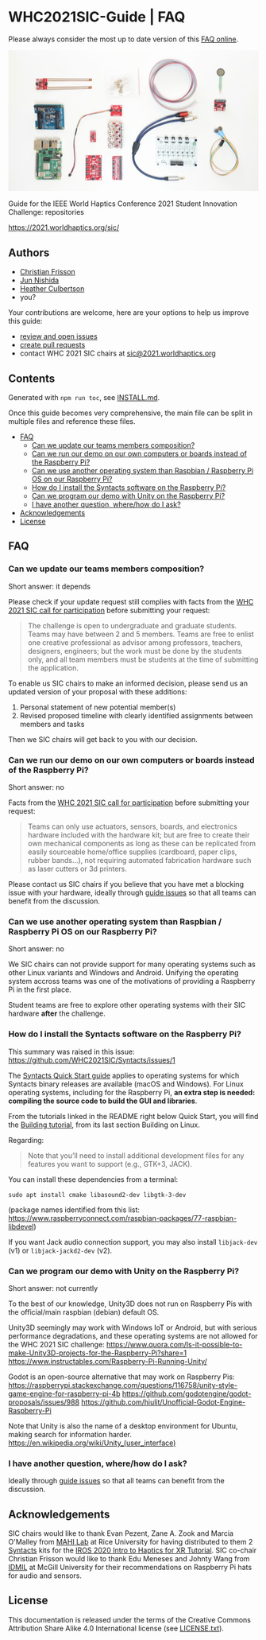 # WHC2021SIC-Guide | FAQ

Please always consider the most up to date version of this [FAQ online](https://github.com/WHC2021SIC/WHC2021SIC-Guide/blob/main/FAQ.md).

![rpi4](images/teaser.jpeg)

Guide for the IEEE World Haptics Conference 2021 Student Innovation Challenge: repositories

https://2021.worldhaptics.org/sic/

## Authors

- [Christian Frisson](https://frisson.re)
- [Jun Nishida](http://junnishida.net)
- [Heather Culbertson](https://sites.usc.edu/culbertson/)
- you?

Your contributions are welcome, here are your options to help us improve this guide:
- [review and open issues](https://github.com/WHC2021SIC/WHC2021SIC-Guide/issues)
- [create pull requests](https://github.com/WHC2021SIC/WHC2021SIC-Guide/pulls)
- contact WHC 2021 SIC chairs at [sic@2021.worldhaptics.org](mailto:sic@2021.worldhaptics.org)
## Contents

Generated with `npm run toc`, see [INSTALL.md](INSTALL.md).

Once this guide becomes very comprehensive, the main file can be split in multiple files and reference these files.

<!-- table of contents generated by running from repository root: npm run toc -->

<!-- toc -->

- [FAQ](#faq)
  * [Can we update our teams members composition?](#can-we-update-our-teams-members-composition)
  * [Can we run our demo on our own computers or boards instead of the Raspberry Pi?](#can-we-run-our-demo-on-our-own-computers-or-boards-instead-of-the-raspberry-pi)
  * [Can we use another operating system than Raspbian / Raspberry Pi OS on our Raspberry Pi?](#can-we-use-another-operating-system-than-raspbian--raspberry-pi-os-on-our-raspberry-pi)
  * [How do I install the Syntacts software on the Raspberry Pi?](#how-do-i-install-the-syntacts-software-on-the-raspberry-pi)
  * [Can we program our demo with Unity on the Raspberry Pi?](#can-we-program-our-demo-with-unity-on-the-raspberry-pi)
  * [I have another question, where/how do I ask?](#i-have-another-question-wherehow-do-i-ask)
- [Acknowledgements](#acknowledgements)
- [License](#license)

<!-- tocstop -->

## FAQ
### Can we update our teams members composition?

Short answer: it depends

Please check if your update request still complies with facts from the [WHC 2021 SIC call for participation](http://2021.worldhaptics.org/sic/) before submitting your request:
> The challenge is open to undergraduate and graduate students. 
> Teams may have between 2 and 5 members. 
> Teams are free to enlist one creative professional as advisor among professors, teachers, designers, engineers; but the work must be done by the students only, and all team members must be students at the time of submitting the application.

To enable us SIC chairs to make an informed decision, please send us an updated version of your proposal with these additions:
1. Personal statement of new potential member(s)
2. Revised proposed timeline with clearly identified assignments between members and tasks

Then we SIC chairs will get back to you with our decision.

### Can we run our demo on our own computers or boards instead of the Raspberry Pi?

Short answer: no

Facts from the [WHC 2021 SIC call for participation](http://2021.worldhaptics.org/sic/) before submitting your request:
> Teams can only use actuators, sensors, boards, and electronics hardware included with the hardware kit; but are free to create their own mechanical components as long as these can be replicated from easily sourceable home/office supplies (cardboard, paper clips, rubber bands…), not requiring automated fabrication hardware such as laser cutters or 3d printers. 

Please contact us SIC chairs if you believe that you have met a blocking issue with your hardware, ideally through [guide issues](https://github.com/WHC2021SIC/WHC2021SIC-Guide/issues) so that all teams can benefit from the discussion.

### Can we use another operating system than Raspbian / Raspberry Pi OS on our Raspberry Pi?

Short answer: no

We SIC chairs can not provide support for many operating systems such as other Linux variants and Windows and Android. Unifying the operating system accross teams was one of the motivations of providing a Raspberry Pi in the first place.

Student teams are free to explore other operating systems with their SIC hardware **after** the challenge.

### How do I install the Syntacts software on the Raspberry Pi?

This summary was raised in this issue: https://github.com/WHC2021SIC/Syntacts/issues/1

The [Syntacts Quick Start guide](https://github.com/WHC2021SIC/Syntacts#quick-start) applies to operating systems for which Syntacts binary releases are available (macOS and Windows). For Linux operating systems, including for the Raspberry Pi, **an extra step is needed: compiling the source code to build the GUI and libraries**.

From the tutorials linked in the README right below Quick Start, you will find the [Building tutorial](https://www.syntacts.org/tutorials/building/), from its last section Building on Linux.

Regarding:

> Note that you’ll need to install additional development files for any features you want to support (e.g., GTK+3, JACK).

You can install these dependencies from a terminal:
```
sudo apt install cmake libasound2-dev libgtk-3-dev
```

(package names identified from this list: https://www.raspberryconnect.com/raspbian-packages/77-raspbian-libdevel)

If you want Jack audio connection support, you may also install `libjack-dev` (v1) or `libjack-jackd2-dev` (v2).

### Can we program our demo with Unity on the Raspberry Pi?

Short answer: not currently

To the best of our knowledge, Unity3D does not run on Raspberry Pis with the official/main raspbian (debian) default OS.

Unity3D seemingly may work with Windows IoT or Android, but with serious performance degradations, and these operating systems are not allowed for the WHC 2021 SIC challenge:
https://www.quora.com/Is-it-possible-to-make-Unity3D-projects-for-the-Raspberry-Pi?share=1
https://www.instructables.com/Raspberry-Pi-Running-Unity/

Godot is an open-source alternative that may work on Raspberry Pis:
https://raspberrypi.stackexchange.com/questions/116758/unity-style-game-engine-for-raspberry-pi-4b
https://github.com/godotengine/godot-proposals/issues/988
https://github.com/hiulit/Unofficial-Godot-Engine-Raspberry-Pi

Note that Unity is also the name of a desktop environment for Ubuntu, making search for information harder.
https://en.wikipedia.org/wiki/Unity_(user_interface)

### I have another question, where/how do I ask?

Ideally through [guide issues](https://github.com/WHC2021SIC/WHC2021SIC-Guide/issues) so that all teams can benefit from the discussion.

## Acknowledgements

SIC chairs would like to thank Evan Pezent, Zane A. Zook and Marcia O'Malley from [MAHI Lab](http://mahilab.rice.edu) at Rice University for having distributed to them 2 [Syntacts](https://www.syntacts.org) kits for the [IROS 2020 Intro to Haptics for XR Tutorial](http://iros-haptics-tutorial.org/). 
SIC co-chair Christian Frisson would like to thank Edu Meneses and Johnty Wang from [IDMIL](http://idmil.org) at McGill University for their recommendations on Raspberry Pi hats for audio and sensors.

## License

This documentation is released under the terms of the Creative Commons Attribution Share Alike 4.0 International license (see [LICENSE.txt](LICENSE.txt)).
